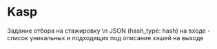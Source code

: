 # Kasp
Задание отбора  на стажировку \n
JSON (hash_type: hash) на входе - список уникальных и подходящих под описание хэшей на выходе
